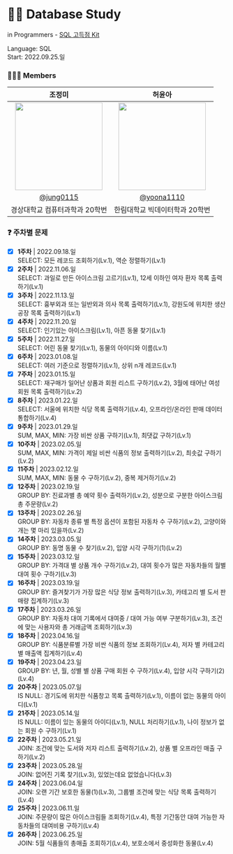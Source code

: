 # ✍🏻 Database Study
in Programmers - [SQL 고득점 Kit](https://school.programmers.co.kr/learn/challenges?tab=sql_practice_kit)  
  
Language: SQL  
Start: 2022.09.25.일  

### 👩🏻‍💻 Members
| 조정미 | 허윤아 |                                                                                                               
| :---: | :---: |
| <img width="200px" src="https://avatars.githubusercontent.com/u/76805879?v=4" /> | <img width="200px" src="https://avatars.githubusercontent.com/u/101046600?v=4" /> |
|  [@jung0115](https://github.com/jung0115)  | [@yoona1110](https://github.com/yoona1110)  |
| 경상대학교 컴퓨터과학과 20학번 | 한림대학교 빅데이터학과 20학번 |
  
### ❓ 주차별 문제
- [x] **1주차** | 2022.09.18.일   
  SELECT: 모든 레코드 조회하기(Lv.1), 역순 정렬하기(Lv.1)  
- [x] **2주차** | 2022.11.06.일  
  SELECT: 과일로 만든 아이스크림 고르기(Lv.1), 12세 이하인 여자 환자 목록 출력하기(Lv.1)  
- [x] **3주차** | 2022.11.13.일  
  SELECT: 흉부외과 또는 일반외과 의사 목록 출력하기(Lv.1), 강원도에 위치한 생산공장 목록 출력하기(Lv.1)  
- [x] **4주차** | 2022.11.20.일  
  SELECT: 인기있는 아이스크림(Lv.1), 아픈 동물 찾기(Lv.1)  
- [x] **5주차** | 2022.11.27.일  
  SELECT: 어린 동물 찾기(Lv.1), 동물의 아이디와 이름(Lv.1)  
- [x] **6주차** | 2023.01.08.일  
  SELECT: 여러 기준으로 정렬하기(Lv.1), 상위 n개 레코드(Lv.1)  
- [x] **7주차** | 2023.01.15.일  
  SELECT: 재구매가 일어난 상품과 회원 리스트 구하기(Lv.2), 3월에 태어난 여성 회원 목록 출력하기(Lv.2)  
- [x] **8주차** | 2023.01.22.일  
  SELECT: 서울에 위치한 식당 목록 출력하기(Lv.4), 오프라인/온라인 판매 데이터 통합하기(Lv.4)  
- [x] **9주차** | 2023.01.29.일  
  SUM, MAX, MIN: 가장 비싼 상품 구하기(Lv.1), 최댓값 구하기(Lv.1)  
- [x] **10주차** | 2023.02.05.일  
  SUM, MAX, MIN: 가격이 제일 비싼 식품의 정보 출력하기(Lv.2), 최솟값 구하기(Lv.2)  
- [x] **11주차** | 2023.02.12.일  
  SUM, MAX, MIN: 동물 수 구하기(Lv.2), 중복 제거하기(Lv.2)  
- [x] **12주차** | 2023.02.19.일  
  GROUP BY: 진료과별 총 예약 횟수 출력하기(Lv.2), 성분으로 구분한 아이스크림 총 주문량(Lv.2)  
- [x] **13주차** | 2023.02.26.일  
  GROUP BY: 자동차 종류 별 특정 옵션이 포함된 자동차 수 구하기(Lv.2), 고양이와 개는 몇 마리 있을까(Lv.2)  
- [x] **14주차** | 2023.03.05.일  
  GROUP BY: 동명 동물 수 찾기(Lv.2), 입양 시각 구하기(1)(Lv.2)  
- [x] **15주차** | 2023.03.12.일  
  GROUP BY: 가격대 별 상품 개수 구하기(Lv.2), 대여 횟수가 많은 자동차들의 월별 대여 횟수 구하기(Lv.3)  
- [x] **16주차** | 2023.03.19.일  
  GROUP BY: 즐겨찾기가 가장 많은 식당 정보 출력하기(Lv.3), 카테고리 별 도서 판매량 집계하기(Lv.3)  
- [x] **17주차** | 2023.03.26.일  
  GROUP BY: 자동차 대여 기록에서 대여중 / 대여 가능 여부 구분하기(Lv.3), 조건에 맞는 사용자와 총 거래금액 조회하기(Lv.3)  
- [x] **18주차** | 2023.04.16.일  
  GROUP BY: 식품분류별 가장 비싼 식품의 정보 조회하기(Lv.4), 저자 별 카테고리 별 매출액 집계하기(Lv.4)  
- [x] **19주차** | 2023.04.23.일  
  GROUP BY: 년, 월, 성별 별 상품 구매 회원 수 구하기(Lv.4), 입양 시각 구하기(2)(Lv.4)  
- [x] **20주차** | 2023.05.07.일  
  IS NULL: 경기도에 위치한 식품창고 목록 출력하기(Lv.1), 이름이 없는 동물의 아이디(Lv.1)  
- [x] **21주차** | 2023.05.14.일  
  IS NULL: 이름이 있는 동물의 아이디(Lv.1), NULL 처리하기(Lv.1), 나이 정보가 없는 회원 수 구하기(Lv.1)  
- [x] **22주차** | 2023.05.21.일  
  JOIN: 조건에 맞는 도서와 저자 리스트 출력하기(Lv.2), 상품 별 오프라인 매출 구하기(Lv.2)  
- [x] **23주차** | 2023.05.28.일  
  JOIN: 없어진 기록 찾기(Lv.3), 있었는데요 없었습니다(Lv.3)  
- [x] **24주차** | 2023.06.04.일  
  JOIN: 오랜 기간 보호한 동물(1)(Lv.3), 그룹별 조건에 맞는 식당 목록 출력하기(Lv.4)  
- [x] **25주차** | 2023.06.11.일  
  JOIN: 주문량이 많은 아이스크림들 조회하기(Lv.4), 특정 기간동안 대여 가능한 자동차들의 대여비용 구하기(Lv.4)  
- [x] **26주차** | 2023.06.25.일  
  JOIN: 5월 식품들의 총매출 조회하기(Lv.4), 보호소에서 중성화한 동물(Lv.4)  